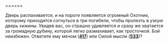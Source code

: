 ======

Дверь распахивается, и на пороге появляется огромный Охотник, которому приходится согнуться в три погибели, чтобы пролезть в узкую дверь хижины. Увидев вас, он страшно удивляется и сразу же хватается за громадную дубину, которой легко размахивает, как тросточкой. Бой неизбежен. Ответите ему мечом ([**417**](#n_417)) или Силой мысли ([**533**](#n_533))?

